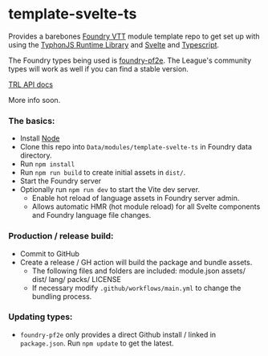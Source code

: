 # template-svelte-ts
Provides a barebones [Foundry VTT](https://foundryvtt.com/) module template repo to get set up with using the [TyphonJS Runtime Library](https://github.com/typhonjs-fvtt-lib/runtime) and [Svelte](https://svelte.dev/) and [Typescript](https://www.typescriptlang.org/).

The Foundry types being used is [foundry-pf2e](https://github.com/7H3LaughingMan/foundry-pf2e). The League's community
types will work as well if you can find a stable version.

[TRL API docs](https://typhonjs-fvtt-lib.github.io/api-docs/index.html)

More info soon.

### The basics:
- Install [Node](https://nodejs.org/)
- Clone this repo into `Data/modules/template-svelte-ts` in Foundry data directory.
- Run `npm install`
- Run `npm run build` to create initial assets in `dist/`.
- Start the Foundry server
- Optionally run `npm run dev` to start the Vite dev server.
  - Enable hot reload of language assets in Foundry server admin.
  - Allows automatic HMR (hot module reload) for all Svelte components and Foundry language file changes.

### Production / release build:
- Commit to GitHub
- Create a release / GH action will build the package and bundle assets.
  - The following files and folders are included: module.json assets/ dist/ lang/ packs/ LICENSE
  - If necessary modify `.github/workflows/main.yml` to change the bundling process.

### Updating types:
- `foundry-pf2e` only provides a direct Github install / linked in `package.json`. Run `npm update` to get the latest.
